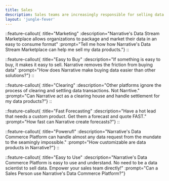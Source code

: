 ```yaml
---
title: Sales
description: Sales teams are increasingly responsible for selling data products. Challenges exist in making those products easy to understand and sell. 
layout: 'jungle-fever'
---
```


::feature-callout{ :title="Marketing" :description="Narrative's Data Stream Marketplace allows organizations to package and market their data in an easy to consume format" :prompt="Tell me how how Narrative's Data Stream Marketplace can help me sell my data products."}
::

::feature-callout{ :title="Easy to Buy" :description="If something is easy to buy, it makes it easy to sell.  Narrative removes the friction from buying data" :prompt="How does Narrative make buying data easier than other solutions?"}
::

::feature-callout{ :title="Clearing" :description="Other platforms ignore the process of clearing and settling data transactions.  Not Narrtive." :prompt="Can Narrative act as a clearing house and handle settlement for my data products?"}
::

::feature-callout{ :title="Fast Forecasting" :description="Have a hot lead that needs a custom product.  Get them a forecast and quote FAST." :prompt="How fast can Narrative create forecasts?"}
::

::feature-callout{ :title="Powerufl" :description="Narrative's Data Commerce Platform can handle almost any data request from the mundate to the seamingly impossible." :prompt="How customizable are data products in Narrative?"}
::

::feature-callout{ :title="Easy to Use" :description="Narrative's Data Commerce Platform is easy to use and understand.  No need to be a data scientist to sell data.  Empower your sales team directly!" :prompt="Can a Sales Person use Narrative's Data Commerce Platform?"}
